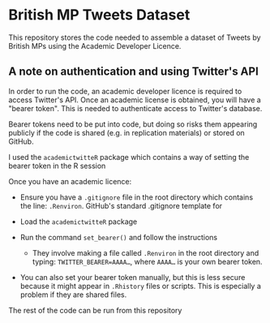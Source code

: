 # British MP Tweets Dataset

This repository stores the code needed to assemble a dataset of Tweets by British MPs using the Academic Developer Licence.

## A note on authentication and using Twitter's API

In order to run the code, an academic developer licence is required to access Twitter's API. Once an academic license is obtained, you will have a "bearer token". This is needed to authenticate access to Twitter's database.

Bearer tokens need to be put into code, but doing so risks them appearing publicly if the code is shared (e.g. in replication materials) or stored on GitHub.

I used the `academictwitteR` package which contains a way of setting the bearer token in the R session

Once you have an academic licence:

-   Ensure you have a `.gitignore` file in the root directory which contains the line: `.Renviron`. GitHub's standard .gitignore template for

-   Load the `academictwitteR` package

-   Run the command `set_bearer()` and follow the instructions

    -   They involve making a file called `.Renviron` in the root directory and typing: `TWITTER_BEARER=AAAA…`, where `AAAA…` is your own bearer token.

-   You can also set your bearer token manually, but this is less secure because it might appear in `.Rhistory` files or scripts. This is especially a problem if they are shared files.

The rest of the code can be run from this repository
